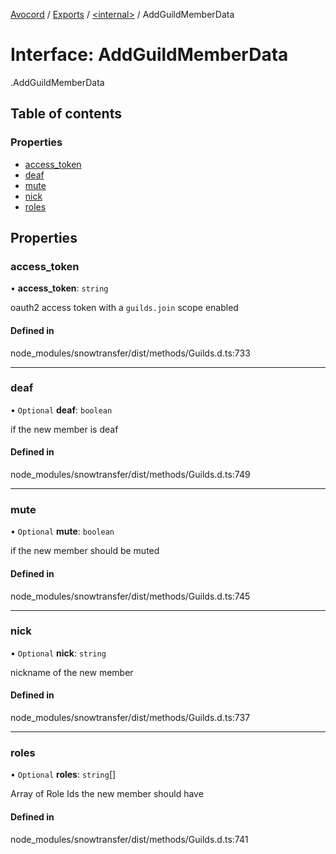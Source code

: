 [Avocord](../README.md) / [Exports](../modules.md) / [<internal\>](../modules/internal_.md) / AddGuildMemberData

# Interface: AddGuildMemberData

[<internal>](../modules/internal_.md).AddGuildMemberData

## Table of contents

### Properties

- [access\_token](internal_.AddGuildMemberData.md#access_token)
- [deaf](internal_.AddGuildMemberData.md#deaf)
- [mute](internal_.AddGuildMemberData.md#mute)
- [nick](internal_.AddGuildMemberData.md#nick)
- [roles](internal_.AddGuildMemberData.md#roles)

## Properties

### access\_token

• **access\_token**: `string`

oauth2 access token with a `guilds.join` scope enabled

#### Defined in

node_modules/snowtransfer/dist/methods/Guilds.d.ts:733

___

### deaf

• `Optional` **deaf**: `boolean`

if the new member is deaf

#### Defined in

node_modules/snowtransfer/dist/methods/Guilds.d.ts:749

___

### mute

• `Optional` **mute**: `boolean`

if the new member should be muted

#### Defined in

node_modules/snowtransfer/dist/methods/Guilds.d.ts:745

___

### nick

• `Optional` **nick**: `string`

nickname of the new member

#### Defined in

node_modules/snowtransfer/dist/methods/Guilds.d.ts:737

___

### roles

• `Optional` **roles**: `string`[]

Array of Role Ids the new member should have

#### Defined in

node_modules/snowtransfer/dist/methods/Guilds.d.ts:741
